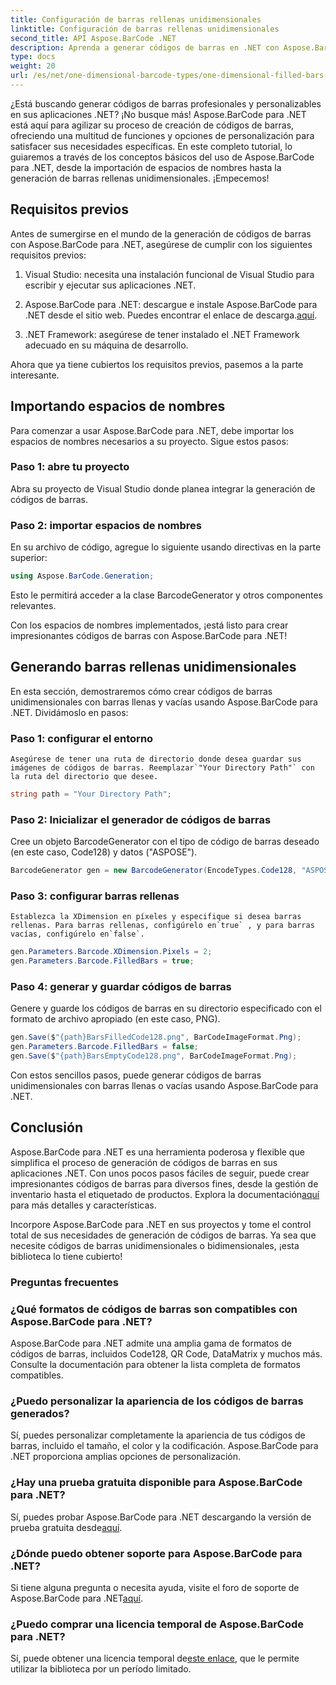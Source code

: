 ```yaml
---
title: Configuración de barras rellenas unidimensionales
linktitle: Configuración de barras rellenas unidimensionales
second_title: API Aspose.BarCode .NET
description: Aprenda a generar códigos de barras en .NET con Aspose.BarCode para .NET. Este completo tutorial cubre todo, desde la importación de espacios de nombres hasta la creación de códigos de barras unidimensionales.
type: docs
weight: 20
url: /es/net/one-dimensional-barcode-types/one-dimensional-filled-bars-configuration/
---
```


¿Está buscando generar códigos de barras profesionales y personalizables en sus aplicaciones .NET? ¡No busque más! Aspose.BarCode para .NET está aquí para agilizar su proceso de creación de códigos de barras, ofreciendo una multitud de funciones y opciones de personalización para satisfacer sus necesidades específicas. En este completo tutorial, lo guiaremos a través de los conceptos básicos del uso de Aspose.BarCode para .NET, desde la importación de espacios de nombres hasta la generación de barras rellenas unidimensionales. ¡Empecemos!

## Requisitos previos

Antes de sumergirse en el mundo de la generación de códigos de barras con Aspose.BarCode para .NET, asegúrese de cumplir con los siguientes requisitos previos:

1. Visual Studio: necesita una instalación funcional de Visual Studio para escribir y ejecutar sus aplicaciones .NET.

2.  Aspose.BarCode para .NET: descargue e instale Aspose.BarCode para .NET desde el sitio web. Puedes encontrar el enlace de descarga.[aquí](https://releases.aspose.com/barcode/net/).

3. .NET Framework: asegúrese de tener instalado el .NET Framework adecuado en su máquina de desarrollo.

Ahora que ya tiene cubiertos los requisitos previos, pasemos a la parte interesante.

## Importando espacios de nombres

Para comenzar a usar Aspose.BarCode para .NET, debe importar los espacios de nombres necesarios a su proyecto. Sigue estos pasos:

### Paso 1: abre tu proyecto
   Abra su proyecto de Visual Studio donde planea integrar la generación de códigos de barras.

### Paso 2: importar espacios de nombres
   En su archivo de código, agregue lo siguiente usando directivas en la parte superior:

   ```csharp
   using Aspose.BarCode.Generation;
   ```

   Esto le permitirá acceder a la clase BarcodeGenerator y otros componentes relevantes.

Con los espacios de nombres implementados, ¡está listo para crear impresionantes códigos de barras con Aspose.BarCode para .NET!

## Generando barras rellenas unidimensionales

En esta sección, demostraremos cómo crear códigos de barras unidimensionales con barras llenas y vacías usando Aspose.BarCode para .NET. Dividámoslo en pasos:

### Paso 1: configurar el entorno
    Asegúrese de tener una ruta de directorio donde desea guardar sus imágenes de códigos de barras. Reemplazar`"Your Directory Path"` con la ruta del directorio que desee.

   ```csharp
   string path = "Your Directory Path";
   ```

### Paso 2: Inicializar el generador de códigos de barras
   Cree un objeto BarcodeGenerator con el tipo de código de barras deseado (en este caso, Code128) y datos ("ASPOSE").

   ```csharp
   BarcodeGenerator gen = new BarcodeGenerator(EncodeTypes.Code128, "ASPOSE");
   ```

### Paso 3: configurar barras rellenas
    Establezca la XDimension en píxeles y especifique si desea barras rellenas. Para barras rellenas, configúrelo en`true` , y para barras vacías, configúrelo en`false`.

   ```csharp
   gen.Parameters.Barcode.XDimension.Pixels = 2;
   gen.Parameters.Barcode.FilledBars = true;
   ```

### Paso 4: generar y guardar códigos de barras
   Genere y guarde los códigos de barras en su directorio especificado con el formato de archivo apropiado (en este caso, PNG).

   ```csharp
   gen.Save($"{path}BarsFilledCode128.png", BarCodeImageFormat.Png);
   gen.Parameters.Barcode.FilledBars = false;
   gen.Save($"{path}BarsEmptyCode128.png", BarCodeImageFormat.Png);
   ```

Con estos sencillos pasos, puede generar códigos de barras unidimensionales con barras llenas o vacías usando Aspose.BarCode para .NET.

## Conclusión

Aspose.BarCode para .NET es una herramienta poderosa y flexible que simplifica el proceso de generación de códigos de barras en sus aplicaciones .NET. Con unos pocos pasos fáciles de seguir, puede crear impresionantes códigos de barras para diversos fines, desde la gestión de inventario hasta el etiquetado de productos. Explora la documentación[aquí](https://reference.aspose.com/barcode/net/) para más detalles y características.

Incorpore Aspose.BarCode para .NET en sus proyectos y tome el control total de sus necesidades de generación de códigos de barras. Ya sea que necesite códigos de barras unidimensionales o bidimensionales, ¡esta biblioteca lo tiene cubierto!

### Preguntas frecuentes

### ¿Qué formatos de códigos de barras son compatibles con Aspose.BarCode para .NET?
Aspose.BarCode para .NET admite una amplia gama de formatos de códigos de barras, incluidos Code128, QR Code, DataMatrix y muchos más. Consulte la documentación para obtener la lista completa de formatos compatibles.

### ¿Puedo personalizar la apariencia de los códigos de barras generados?
Sí, puedes personalizar completamente la apariencia de tus códigos de barras, incluido el tamaño, el color y la codificación. Aspose.BarCode para .NET proporciona amplias opciones de personalización.

### ¿Hay una prueba gratuita disponible para Aspose.BarCode para .NET?
Sí, puedes probar Aspose.BarCode para .NET descargando la versión de prueba gratuita desde[aquí](https://releases.aspose.com/).

### ¿Dónde puedo obtener soporte para Aspose.BarCode para .NET?
 Si tiene alguna pregunta o necesita ayuda, visite el foro de soporte de Aspose.BarCode para .NET[aquí](https://forum.aspose.com/c/barcode/13).

### ¿Puedo comprar una licencia temporal de Aspose.BarCode para .NET?
 Sí, puede obtener una licencia temporal de[este enlace](https://purchase.aspose.com/temporary-license/), que le permite utilizar la biblioteca por un período limitado.